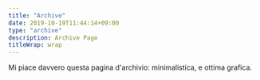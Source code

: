 ```yaml
---
title: "Archive"
date: 2019-10-19T11:44:14+09:00
type: "archive"
description: Archive Page
titleWrap: wrap
---
```


Mi piace davvero questa pagina d'archivio: minimalistica, e ottima grafica.
